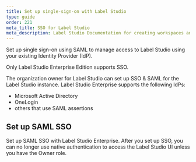 ```yaml
---
title: Set up single-sign-on with Label Studio
type: guide
order: 221
meta_title: SSO for Label Studio
meta_description: Label Studio Documentation for creating workspaces and organizations for your data labeling, machine learning, and data science projects.
---
```


Set up single sign-on using SAML to manage access to Label Studio using your existing Identity Provider (IdP). 

Only Label Studio Enterprise Edition supports SSO. 

The organization owner for Label Studio can set up SSO & SAML for the Label Studio instance. Label Studio Enterprise supports the following IdPs:
- Microsoft Active Directory
- OneLogin
- others that use SAML assertions

## Set up SAML SSO
Set up SAML SSO with Label Studio Enterprise. After you set up SSO, you can no longer use native authentication to access the Label Studio UI unless you have the Owner role. 








